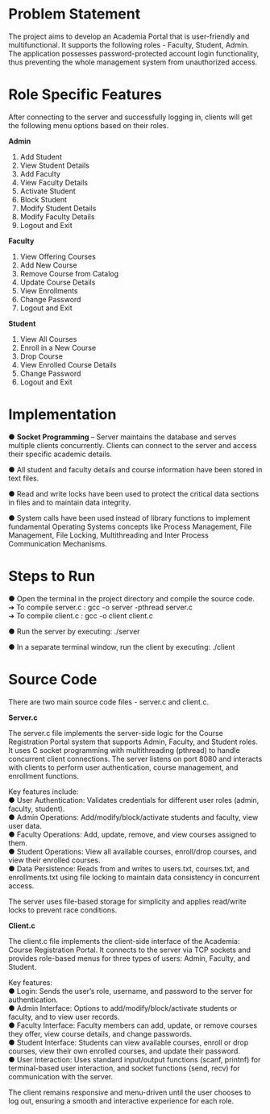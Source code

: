 # Problem Statement 
The project aims to develop an Academia Portal that is user-friendly and multifunctional. It supports 
the following roles - Faculty, Student, Admin. The application possesses password-protected account 
login functionality, thus preventing the whole management system from unauthorized access. 
  
# Role Specific Features 
After connecting to the server and successfully logging in, clients will get the following menu options 
based on their roles. 
  
**Admin** 
1) Add Student 
2) View Student Details 
3) Add Faculty 
4) View Faculty Details 
5) Activate Student 
6) Block Student 
7) Modify Student Details 
8) Modify Faculty Details 
9) Logout and Exit
  
**Faculty** 
1) View Offering Courses 
2) Add New Course 
3) Remove Course from Catalog 
4) Update Course Details 
5) View Enrollments 
6) Change Password 
7) Logout and Exit
   
**Student** 
1) View All Courses 
2) Enroll in a New Course 
3) Drop Course 
4) View Enrolled Course Details 
5) Change Password 
6) Logout and Exit
   
# Implementation 
  
● **Socket Programming** – Server maintains the database and serves multiple clients concurrently. 
Clients can connect to the server and access their specific academic details.  
  
● All student and faculty details and course information have been stored in text files.  
  
● Read and write locks have been used to protect the critical data sections in files and to 
maintain data integrity.  
  
● System calls have been used instead of library functions to implement fundamental Operating 
Systems concepts like Process Management, File Management, File Locking, Multithreading 
and Inter Process Communication Mechanisms.  
  
# Steps to Run 
  
● Open the terminal in the project directory and compile the source code.  
➔  To compile server.c : gcc -o server -pthread server.c   
➔ To compile client.c : gcc -o client client.c  
  
● Run the server by executing: ./server  
  
● In a separate terminal window, run the client by executing: ./client  
  
# Source Code 
There are two main source code files - server.c and client.c. 
  
**Server.c**
  
The server.c file implements the server-side logic for the Course Registration Portal system that 
supports Admin, Faculty, and Student roles. It uses C socket programming with multithreading 
(pthread) to handle concurrent client connections. The server listens on port 8080 and interacts with 
clients to perform user authentication, course management, and enrollment functions.  
  
Key features include:  
● User Authentication: Validates credentials for different user roles (admin, faculty, student).   
● Admin Operations: Add/modify/block/activate students and faculty, view user data.  
● Faculty Operations: Add, update, remove, and view courses assigned to them.  
● Student Operations: View all available courses, enroll/drop courses, and view their enrolled 
courses.  
● Data Persistence: Reads from and writes to users.txt, courses.txt, and enrollments.txt using 
file locking to maintain data consistency in concurrent access.  
  
The server uses file-based storage for simplicity and applies read/write locks to prevent race 
conditions.  
  
**Client.c**
  
The client.c file implements the client-side interface of the Academia: Course Registration Portal. It 
connects to the server via TCP sockets and provides role-based menus for three types of users: 
Admin, Faculty, and Student.  
  
Key features:  
● Login: Sends the user’s role, username, and password to the server for authentication.  
● Admin Interface: Options to add/modify/block/activate students or faculty, and to view user 
records.  
● Faculty Interface: Faculty members can add, update, or remove courses they offer, view 
course details, and change passwords.  
● Student Interface: Students can view available courses, enroll or drop courses, view their own 
enrolled courses, and update their password.  
● User Interaction: Uses standard input/output functions (scanf, printnf) for terminal-based user 
interaction, and socket functions (send, recv) for communication with the server.  
  
The client remains responsive and menu-driven until the user chooses to log out, ensuring a smooth 
and interactive experience for each role.
